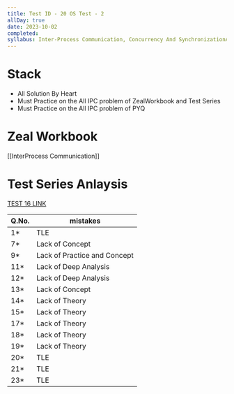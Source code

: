 ```yaml
---
title: Test ID - 20 OS Test - 2
allDay: true
date: 2023-10-02
completed: 
syllabus: Inter-Process Communication, Concurrency And SynchronizationAnd Deadlock.
---
```

# Stack
- All Solution By Heart
- Must Practice on the All IPC problem of ZealWorkbook and Test Series
- Must Practice on the All IPC problem of PYQ

# Zeal Workbook
[[InterProcess Communication]]


# Test Series Anlaysis
[TEST 16 LINK](https://uxkhzfstdjcborfuyyknhkhbyfnskrywvveioufkbjkupomnptjwvhbavkysuhi.vercel.app/solution.html?testId=6295fc9b6846d8282c8accab&test_id=16)

| Q.No. | mistakes                     |
| ----- | ---------------------------- |
| 1*    | TLE                          |
| 7*    | Lack of Concept              |
| 9*    | Lack of Practice and Concept |
| 11*   | Lack of Deep Analysis        |
| 12*   | Lack of Deep Analysis        |
| 13*   | Lack of Concept              |
| 14*   | Lack of Theory               |
| 15*   | Lack of Theory               |
| 17*   | Lack of Theory               |
| 18*   | Lack of Theory               |
| 19*   | Lack of Theory               |
| 20*   | TLE                          |
| 21*   | TLE                          |
| 23*   | TLE                          |

